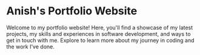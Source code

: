# Anish's Portfolio Website

Welcome to my portfolio website! Here, you'll find a showcase of my latest projects, my skills and experiences in software development, and ways to get in touch with me. Explore to learn more about my journey in coding and the work I've done.

